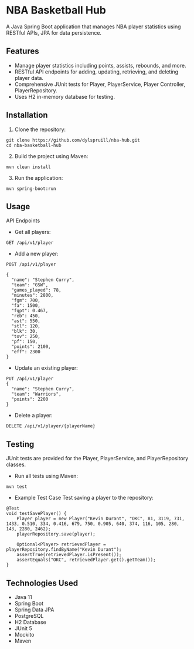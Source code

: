 # NBA Basketball Hub
A Java Spring Boot application that manages NBA player statistics using RESTful APIs, JPA for data persistence.

## Features

* Manage player statistics including points, assists, rebounds, and more.
* RESTful API endpoints for adding, updating, retrieving, and deleting player data.
* Comprehensive JUnit tests for Player, PlayerService, Player Controller, PlayerRepository.
* Uses H2 in-memory database for testing.
  
## Installation

1. Clone the repository:
```
git clone https://github.com/dylspruill/nba-hub.git
cd nba-basketball-hub
```

2. Build the project using Maven:
```
mvn clean install
```

3. Run the application:
```
mvn spring-boot:run
```

## Usage
API Endpoints

* Get all players:
```
GET /api/v1/player
```
* Add a new player:
```
POST /api/v1/player

{
  "name": "Stephen Curry",
  "team": "GSW",
  "games_played": 78,
  "minutes": 2800,
  "fgm": 700,
  "fa": 1500,
  "fgpt": 0.467,
  "reb": 450,
  "ast": 550,
  "stl": 120,
  "blk": 30,
  "tov": 250,
  "pf": 150,
  "points": 2100,
  "eff": 2300
}
```
* Update an existing player:
```
PUT /api/v1/player
{
  "name": "Stephen Curry",
  "team": "Warriors",
  "points": 2200
}
```
* Delete a player:
```
DELETE /api/v1/player/{playerName}
```

## Testing
JUnit tests are provided for the Player, PlayerService, and PlayerRepository classes.
  
* Run all tests using Maven:
```
mvn test
```

* Example Test Case
Test saving a player to the repository:
```
@Test
void testSavePlayer() {
    Player player = new Player("Kevin Durant", "OKC", 81, 3119, 731, 1433, 0.510, 334, 0.416, 679, 750, 0.905, 640, 374, 116, 105, 280, 143, 2280, 2462);
    playerRepository.save(player);
  
    Optional<Player> retrievedPlayer = playerRepository.findByName("Kevin Durant");
    assertTrue(retrievedPlayer.isPresent());
    assertEquals("OKC", retrievedPlayer.get().getTeam());
}
```

## Technologies Used

* Java 11
* Spring Boot
* Spring Data JPA
* PostgreSQL
* H2 Database
* JUnit 5
* Mockito
* Maven
